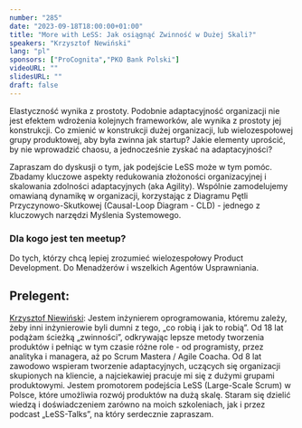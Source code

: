 ```yaml
---
number: "285"
date: "2023-09-18T18:00:00+01:00"
title: "More with LeSS: Jak osiągnąć Zwinność w Dużej Skali?"
speakers: "Krzysztof Newiński"
lang: "pl"
sponsors: ["ProCognita","PKO Bank Polski"]
videoURL: ""
slidesURL: ""
draft: false
---
```


Elastyczność wynika z prostoty. Podobnie adaptacyjność organizacji nie jest efektem wdrożenia kolejnych frameworków, ale wynika z prostoty jej konstrukcji. Co zmienić w konstrukcji dużej organizacji, lub wielozespołowej grupy produktowej, aby była zwinna jak startup? Jakie elementy uprościć, by nie wprowadzić chaosu, a jednocześnie zyskać na adaptacyjności?

Zapraszam do dyskusji o tym, jak podejście LeSS może w tym pomóc. Zbadamy kluczowe aspekty redukowania złożoności organizacyjnej i skalowania zdolności adaptacyjnych (aka Agility). Wspólnie zamodelujemy omawianą dynamikę w organizacji, korzystając z Diagramu Pętli Przyczynowo-Skutkowej (Causal-Loop Diagram - CLD) - jednego z kluczowych narzędzi Myślenia Systemowego.

### Dla kogo jest ten meetup?

Do tych, którzy chcą lepiej zrozumieć wielozespołowy Product Development. Do Menadżerów i wszelkich Agentów Usprawniania.

## Prelegent:

[Krzysztof Niewiński](https://procognita.pl/firma/nasz-zespol/trenerzy/krzysztof-niewinski): Jestem inżynierem oprogramowania, któremu zależy, żeby inni inżynierowie byli dumni z tego, „co robią i jak to robią”. Od 18 lat podążam ścieżką „zwinności”, odkrywając lepsze metody tworzenia produktów i pełniąc w tym czasie różne role - od programisty, przez analityka i managera, aż po Scrum Mastera / Agile Coacha. Od 8 lat zawodowo wspieram tworzenie adaptacyjnych, uczących się organizacji skupionych na kliencie, a najciekawiej pracuje mi się z dużymi grupami produktowymi. Jestem promotorem podejścia LeSS (Large-Scale Scrum) w Polsce, które umożliwia rozwój produktów na dużą skalę. Staram się dzielić wiedzą i doświadczeniem zarówno na moich szkoleniach, jak i przez podcast „LeSS-Talks”, na który serdecznie zapraszam.